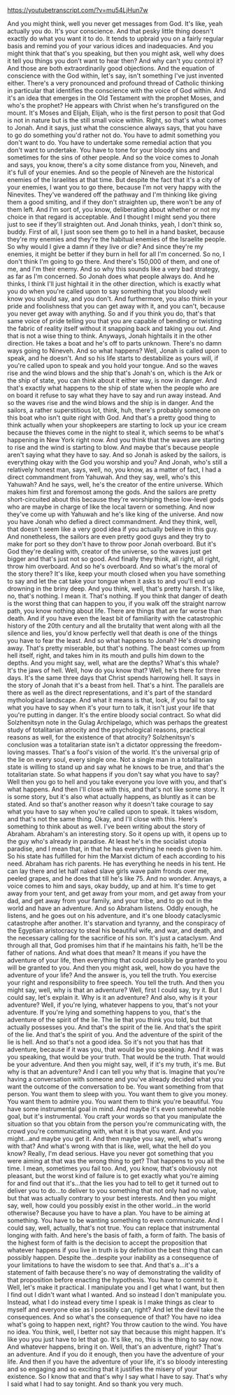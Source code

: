 https://youtubetranscript.com/?v=mu54LjHun7w

 And you might think, well you never get messages from God. It's like, yeah actually you do. It's your conscience. And that pesky little thing doesn't exactly do what you want it to do. It tends to upbraid you on a fairly regular basis and remind you of your various idices and inadequacies. And you might think that that's you speaking, but then you might ask, well why does it tell you things you don't want to hear then? And why can't you control it? And those are both extraordinarily good objections. And the equation of conscience with the God within, let's say, isn't something I've just invented either. There's a very pronounced and profound thread of Catholic thinking in particular that identifies the conscience with the voice of God within. And it's an idea that emerges in the Old Testament with the prophet Moses, and who's the prophet? He appears with Christ when he's transfigured on the mount. It's Moses and Elijah, Elijah, who is the first person to posit that God is not in nature but is the still small voice within. Right, so that's what comes to Jonah. And it says, just what the conscience always says, that you have to go do something you'd rather not do. You have to admit something you don't want to do. You have to undertake some remedial action that you don't want to undertake. You have to tone for your bloody sins and sometimes for the sins of other people. And so the voice comes to Jonah and says, you know, there's a city some distance from you, Nineveh, and it's full of your enemies. And so the people of Nineveh are the historical enemies of the Israelites at that time. But despite the fact that it's a city of your enemies, I want you to go there, because I'm not very happy with the Ninevites. They've wandered off the pathway and I'm thinking like giving them a good smiting, and if they don't straighten up, there won't be any of them left. And I'm sort of, you know, deliberating about whether or not my choice in that regard is acceptable. And I thought I might send you there just to see if they'll straighten out. And Jonah thinks, yeah, I don't think so, buddy. First of all, I just soon see them go to hell in a hand basket, because they're my enemies and they're the habitual enemies of the Israelite people. So why would I give a damn if they live or die? And since they're my enemies, it might be better if they burn in hell for all I'm concerned. So no, I don't think I'm going to go there. And there's 150,000 of them, and one of me, and I'm their enemy. And so why this sounds like a very bad strategy, as far as I'm concerned. So Jonah does what people always do. And he thinks, I think I'll just hightail it in the other direction, which is exactly what you do when you're called upon to say something that you bloody well know you should say, and you don't. And furthermore, you also think in your pride and foolishness that you can get away with it, and you can't, because you never get away with anything. So and if you think you do, that's that same voice of pride telling you that you are capable of bending or twisting the fabric of reality itself without it snapping back and taking you out. And that is not a wise thing to think. Anyways, Jonah hightails it in the other direction. He takes a boat and he's off to parts unknown. There's no damn ways going to Nineveh. And so what happens? Well, Jonah is called upon to speak, and he doesn't. And so his life starts to destabilize as yours will, if you're called upon to speak and you hold your tongue. And so the waves rise and the wind blows and the ship that's Jonah's on, which is the Ark or the ship of state, you can think about it either way, is now in danger. And that's exactly what happens to the ship of state when the people who are on board it refuse to say what they have to say and run away instead. And so the waves rise and the wind blows and the ship is in danger. And the sailors, a rather superstitious lot, think, huh, there's probably someone on this boat who isn't quite right with God. And that's a pretty good thing to think actually when your shopkeepers are starting to lock up your ice cream because the thieves come in the night to steal it, which seems to be what's happening in New York right now. And you think that the waves are starting to rise and the wind is starting to blow. And maybe that's because people aren't saying what they have to say. And so Jonah is asked by the sailors, is everything okay with the God you worship and you? And Jonah, who's still a relatively honest man, says, well, no, you know, as a matter of fact, I had a direct commandment from Yahuwah. And they say, well, who's this Yahuwah? And he says, well, he's the creator of the entire universe. Which makes him first and foremost among the gods. And the sailors are pretty short-circuited about this because they're worshiping these low-level gods who are maybe in charge of like the local tavern or something. And now they've come up with Yahuwah and he's like king of the universe. And now you have Jonah who defied a direct commandment. And they think, well, that doesn't seem like a very good idea if you actually believe in this guy. And nonetheless, the sailors are even pretty good guys and they try to make for port so they don't have to throw poor Jonah overboard. But it's God they're dealing with, creator of the universe, so the waves just get bigger and that's just not so good. And finally they think, all right, all right, throw him overboard. And so he's overboard. And so what's the moral of the story there? It's like, keep your mouth closed when you have something to say and let the cat take your tongue when it asks to and you'll end up drowning in the briny deep. And you think, well, that's pretty harsh. It's like, no, that's nothing. I mean it. That's nothing. If you think that danger of death is the worst thing that can happen to you, if you walk off the straight narrow path, you know nothing about life. There are things that are far worse than death. And if you have even the least bit of familiarity with the catastrophic history of the 20th century and all the brutality that went along with all the silence and lies, you'd know perfectly well that death is one of the things you have to fear the least. And so what happens to Jonah? He's drowning away. That's pretty miserable, but that's nothing. The beast comes up from hell itself, right, and takes him in its mouth and pulls him down to the depths. And you might say, well, what are the depths? What's this whale? It's the jaws of hell. Well, how do you know that? Well, he's there for three days. It's the same three days that Christ spends harrowing hell. It says in the story of Jonah that it's a beast from hell. That's a hint. The parallels are there as well as the direct representations, and it's part of the standard mythological landscape. And what it means is that, look, if you fail to say what you have to say when it's your turn to talk, it isn't just your life that you're putting in danger. It's the entire bloody social contract. So what did Solzhenitsyn note in the Gulag Archipelago, which was perhaps the greatest study of totalitarian atrocity and the psychological reasons, practical reasons as well, for the existence of that atrocity? Solzhenitsyn's conclusion was a totalitarian state isn't a dictator oppressing the freedom-loving masses. That's a fool's vision of the world. It's the universal grip of the lie on every soul, every single one. Not a single man in a totalitarian state is willing to stand up and say what he knows to be true, and that's the totalitarian state. So what happens if you don't say what you have to say? Well then you go to hell and you take everyone you love with you, and that's what happens. And then I'll close with this, and that's not like some story. It is some story, but it's also what actually happens, as bluntly as it can be stated. And so that's another reason why it doesn't take courage to say what you have to say when you're called upon to speak. It takes wisdom, and that's not the same thing. Okay, and I'll close with this. Here's something to think about as well. I've been writing about the story of Abraham. Abraham's an interesting story. So it opens up with, it opens up to the guy who's already in paradise. At least he's in the socialist utopia paradise, and I mean that, in that he has everything he needs given to him. So his state has fulfilled for him the Marxist dictum of each according to his need. Abraham has rich parents. He has everything he needs in his tent. He can lay there and let half naked slave girls wave palm fronds over me, peeled grapes, and he does that till he's like 75. And no wonder. Anyways, a voice comes to him and says, okay buddy, up and at him. It's time to get away from your tent, and get away from your mom, and get away from your dad, and get away from your family, and your tribe, and to go out in the world and have an adventure. And so Abraham listens. Oddly enough, he listens, and he goes out on his adventure, and it's one bloody cataclysmic catastrophe after another. It's starvation and tyranny, and the conspiracy of the Egyptian aristocracy to steal his beautiful wife, and war, and death, and the necessary calling for the sacrifice of his son. It's just a cataclysm. And through all that, God promises him that if he maintains his faith, he'll be the father of nations. And what does that mean? It means if you have the adventure of your life, then everything that could possibly be granted to you will be granted to you. And then you might ask, well, how do you have the adventure of your life? And the answer is, you tell the truth. You exercise your right and responsibility to free speech. You tell the truth. And then you might say, well, why is that an adventure? Well, first I could say, try it. But I could say, let's explain it. Why is it an adventure? And also, why is it your adventure? Well, if you're lying, whatever happens to you, that's not your adventure. If you're lying and something happens to you, that's the adventure of the spirit of the lie. The lie that you think you told, but that actually possesses you. And that's the spirit of the lie. And that's the spirit of the lie. And that's the spirit of you. And the adventure of the spirit of the lie is hell. And so that's not a good idea. So it's not you that has that adventure, because if it was you, that would be you speaking. And if it was you speaking, that would be your truth. That would be the truth. That would be your adventure. And then you might say, well, if it's my truth, it's me. But why is that an adventure? And I can tell you why that is. Imagine that you're having a conversation with someone and you've already decided what you want the outcome of the conversation to be. You want something from that person. You want them to sleep with you. You want them to give you money. You want them to admire you. You want them to think you're beautiful. You have some instrumental goal in mind. And maybe it's even somewhat noble goal, but it's instrumental. You craft your words so that you manipulate the situation so that you obtain from the person you're communicating with, the crowd you're communicating with, what it is that you want. And you might...and maybe you get it. And then maybe you say, well, what's wrong with that? And what's wrong with that is like, well, what the hell do you know? Really, I'm dead serious. Have you never got something that you were aiming at that was the wrong thing to get? That happens to you all the time. I mean, sometimes you fail too. And, you know, that's obviously not pleasant, but the worst kind of failure is to get exactly what you're aiming for and find out that it's...that the lies you had to tell to get it turned out to deliver you to do...to deliver to you something that not only had no value, but that was actually contrary to your best interests. And then you might say, well, how could you possibly exist in the other world...in the world otherwise? Because you have to have a plan. You have to be aiming at something. You have to be wanting something to even communicate. And I could say, well, actually, that's not true. You can replace that instrumental longing with faith. And here's the basis of faith, a form of faith. The basis of the highest form of faith is the decision to accept the proposition that whatever happens if you live in truth is by definition the best thing that can possibly happen. Despite the...despite your inability as a consequence of your limitations to have the wisdom to see that. And that's a...it's a statement of faith because there's no way of demonstrating the validity of that proposition before enacting the hypothesis. You have to commit to it. Well, let's make it practical. I manipulate you and I get what I want, but then I find out I didn't want what I wanted. And so instead I don't manipulate you. Instead, what I do instead every time I speak is I make things as clear to myself and everyone else as I possibly can, right? And let the devil take the consequences. And so what's the consequence of that? You have no idea what's going to happen next, right? You throw caution to the wind. You have no idea. You think, well, I better not say that because this might happen. It's like you you just have to let that go. It's like, no, this is the thing to say now. And whatever happens, bring it on. Well, that's an adventure, right? That's an adventure. And if you do it enough, then you have the adventure of your life. And then if you have the adventure of your life, it's so bloody interesting and so engaging and so exciting that it justifies the misery of your existence. So I know that and that's why I say what I have to say. That's why I said what I had to say tonight. And so thank you very much.
